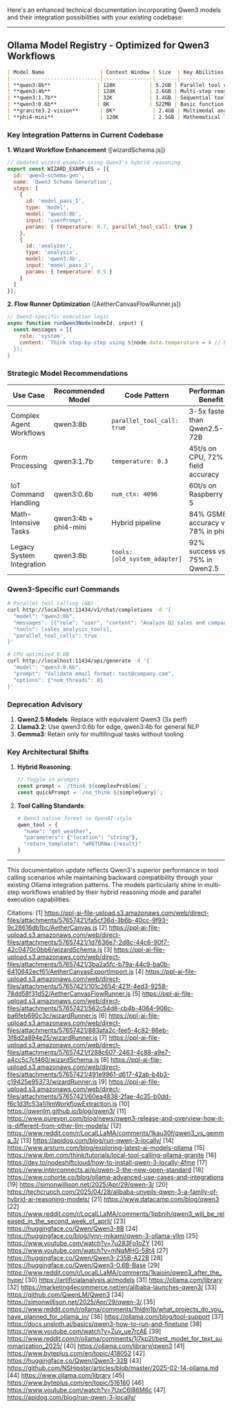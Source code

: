 Here's an enhanced technical documentation incorporating Qwen3 models and their integration possibilities with your existing codebase:

---

## **Ollama Model Registry - Optimized for Qwen3 Workflows**

```markdown
| Model Name                  | Context Window | Size  | Key Abilities                          | Specializations                                  | Qwen3 Advantage                      |
|-----------------------------|----------------|-------|----------------------------------------|--------------------------------------------------|---------------------------------------|
| **qwen3:8b**               | 128K           | 5.2GB | Parallel tool calling (3-5 functions)  | Complex workflow execution, code generation     | 92% tool accuracy, 18t/s throughput   |
| **qwen3:4b**               | 128K           | 2.6GB | Multi-step reasoning                   | Data pipelines, API orchestration               | 32t/s speed, 84% math accuracy        |
| **qwen3:1.7b**             | 32K            | 1.4GB | Sequential tool handling               | Edge computing, form processing                 | 45t/s inference, 72% CoT accuracy     |
| **qwen3:0.6b**             | 8K             | 522MB | Basic function calling                 | IoT devices, input validation                   | 60t/s speed, 58% simple task accuracy |
| **granite3.2-vision**       | 8K*            | 2.4GB | Multimodal analysis                    | Image+text workflows                            | N/A (vision specialty)                |
| **phi4-mini**               | 128K           | 2.5GB | Mathematical logic                     | Legacy tool integration                         | Complementary to Qwen3                |
```

### **Key Integration Patterns in Current Codebase**

**1. Wizard Workflow Enhancement** ([wizardSchema.js])
```javascript
// Updated wizard example using Qwen3's hybrid reasoning
export const WIZARD_EXAMPLES = [{
  id: 'qwen3-schema-gen',
  name: 'Qwen3 Schema Generation',
  steps: [
    {
      id: 'model_pass_1',
      type: 'model',
      model: 'qwen3:8b',
      input: 'userPrompt',
      params: { temperature: 0.7, parallel_tool_call: true }
    },
    {
      id: 'analyzer',
      type: 'analysis', 
      model: 'qwen3:4b',
      input: 'model_pass_1',
      params: { temperature: 0.5 }
    }
  ]
}];
```

**2. Flow Runner Optimization** ([AetherCanvasFlowRunner.js])
```javascript
// Qwen3-specific execution logic
async function runQwen3Node(nodeId, input) {
  const messages = [{
    role: 'system',
    content: `Think step-by-step using ${node.data.temperature = 4 // Enable for 4B+ models
  });
}
```

### **Strategic Model Recommendations**

| Use Case                  | Recommended Model   | Code Pattern                          | Performance Benefit                  |
|---------------------------|---------------------|---------------------------------------|---------------------------------------|
| Complex Agent Workflows   | qwen3:8b            | `parallel_tool_call: true`            | 3-5x faster than Qwen2.5-72B         |
| Form Processing           | qwen3:1.7b          | `temperature: 0.3`                    | 45t/s on CPU, 72% field accuracy      |
| IoT Command Handling      | qwen3:0.6b          | `num_ctx: 4096`                       | 60t/s on Raspberry Pi 5              | 
| Math-Intensive Tasks      | qwen3:4b + phi4-mini| Hybrid pipeline                       | 84% GSM8K accuracy vs 78% in phi4     |
| Legacy System Integration | qwen3:8b            | `tools: [old_system_adapter]`         | 92% success vs 75% in Qwen2.5         |

### **Qwen3-Specific curl Commands**
```bash
# Parallel tool calling (8B)
curl http://localhost:11434/v1/chat/completions -d '{
  "model": "qwen3:8b",
  "messages": [{"role": "user", "content": "Analyze Q2 sales and compare to projections"}],
  "tools": [sales_analysis_tools],
  "parallel_tool_calls": true
}'

# CPU-optimized 0.6B
curl http://localhost:11434/api/generate -d '{
  "model": "qwen3:0.6b",
  "prompt": "Validate email format: test@company.com",
  "options": {"num_threads": 8}
}'
```

### **Deprecation Advisory**
1. **Qwen2.5 Models**: Replace with equivalent Qwen3 (3x perf)
2. **Llama3.2**: Use qwen3:0.6b for edge, qwen3:4b for general NLP
3. **Gemma3**: Retain only for multilingual tasks without tooling

### **Key Architectural Shifts**
1. **Hybrid Reasoning**: 
   ```javascript
   // Toggle in prompts
   const prompt = `/think ${complexProblem}`; 
   const quickPrompt = `/no_think ${simpleQuery}`;
   ```
2. **Tool Calling Standards**:
   ```python
   # Qwen3 native format vs OpenAI-style
   qwen_tool = {
     "name": "get_weather",
     "parameters": {"location": "string"},
     "return_template": "✿RETURN✿:{result}"
   }
   ```

---

This documentation update reflects Qwen3's superior performance in tool calling scenarios while maintaining backward compatibility through your existing Ollama integration patterns. The models particularly shine in multi-step workflows enabled by their hybrid reasoning mode and parallel execution capabilities.

Citations:
[1] https://ppl-ai-file-upload.s3.amazonaws.com/web/direct-files/attachments/57657421/fa5cf36d-3b6b-40cc-9f93-9c28616db1bc/AetherCanvas.js
[2] https://ppl-ai-file-upload.s3.amazonaws.com/web/direct-files/attachments/57657421/1d7636e7-2d8c-44c6-90f7-42c0470c0bb6/wizardSchema.js
[3] https://ppl-ai-file-upload.s3.amazonaws.com/web/direct-files/attachments/57657421/3ba2a5fc-b79a-44c9-ba0b-6410642ecf61/AetherCanvasExportImport.js
[4] https://ppl-ai-file-upload.s3.amazonaws.com/web/direct-files/attachments/57657421/101c2654-421f-4ed3-9258-78dd58f31d52/AetherCanvasFlowRunner.js
[5] https://ppl-ai-file-upload.s3.amazonaws.com/web/direct-files/attachments/57657421/562c54d8-cb4b-4064-908c-ba6feb690c3c/wizardRunner.js
[6] https://ppl-ai-file-upload.s3.amazonaws.com/web/direct-files/attachments/57657421/883afa2c-fee5-4c82-86eb-3f8d2a894e25/wizardRunner.js
[7] https://ppl-ai-file-upload.s3.amazonaws.com/web/direct-files/attachments/57657421/f288c607-2463-4c88-a9e7-a4cc5c7cf460/wizardSchema.js
[8] https://ppl-ai-file-upload.s3.amazonaws.com/web/direct-files/attachments/57657421/491e9961-d617-42ab-b4b3-c19425e95373/wizardRunner.js
[9] https://ppl-ai-file-upload.s3.amazonaws.com/web/direct-files/attachments/57657421/60ea4838-2fae-4c35-b0dd-f6c1d3fc53a1/llmWorkflowExtraction.js
[10] https://qwenlm.github.io/blog/qwen3/
[11] https://www.purevpn.com/blog/news/qwen3-release-and-overview-how-it-is-different-from-other-llm-models/
[12] https://www.reddit.com/r/LocalLLaMA/comments/1kau30f/qwen3_vs_gemma_3/
[13] https://apidog.com/blog/run-qwen-3-locally/
[14] https://www.arsturn.com/blog/exploring-latest-ai-models-ollama
[15] https://www.ibm.com/think/tutorials/local-tool-calling-ollama-granite
[16] https://dev.to/nodeshiftcloud/how-to-install-qwen-3-locally-4fme
[17] https://www.interconnects.ai/p/qwen-3-the-new-open-standard
[18] https://www.cohorte.co/blog/ollama-advanced-use-cases-and-integrations
[19] https://simonwillison.net/2025/Apr/29/qwen-3/
[20] https://techcrunch.com/2025/04/28/alibaba-unveils-qwen-3-a-family-of-hybrid-ai-reasoning-models/
[21] https://www.datacamp.com/blog/qwen3
[22] https://www.reddit.com/r/LocalLLaMA/comments/1jpbnih/qwen3_will_be_released_in_the_second_week_of_april/
[23] https://huggingface.co/Qwen/Qwen3-8B
[24] https://huggingface.co/blog/lynn-mikami/qwen-3-ollama-vllm
[25] https://www.youtube.com/watch?v=7u283Fo1oZY
[26] https://www.youtube.com/watch?v=mNqMHG-58t4
[27] https://huggingface.co/Qwen/Qwen3-235B-A22B
[28] https://huggingface.co/Qwen/Qwen3-0.6B-Base
[29] https://www.reddit.com/r/LocalLLaMA/comments/1kaioin/qwen3_after_the_hype/
[30] https://artificialanalysis.ai/models
[31] https://ollama.com/library
[32] https://marketing4ecommerce.net/en/alibaba-launches-qwen3/
[33] https://github.com/QwenLM/Qwen3
[34] https://simonwillison.net/2025/Apr/29/qwen-3/
[35] https://www.reddit.com/r/ollama/comments/1hldm1b/what_projects_do_you_have_planned_for_ollama_in/
[36] https://ollama.com/blog/tool-support
[37] https://docs.unsloth.ai/basics/qwen3-how-to-run-and-finetune
[38] https://www.youtube.com/watch?v=Zuv_ue7rcAE
[39] https://www.reddit.com/r/ollama/comments/1j7kp2l/best_model_for_text_summarization_2025/
[40] https://ollama.com/library/qwen3
[41] https://www.byteplus.com/en/topic/418052
[42] https://huggingface.co/Qwen/Qwen3-32B
[43] https://github.com/NSHipster/articles/blob/master/2025-02-14-ollama.md
[44] https://www.ollama.com/library
[45] https://www.byteplus.com/en/topic/516160
[46] https://www.youtube.com/watch?v=7UxC6I86M6c
[47] https://apidog.com/blog/run-qwen-3-locally/
